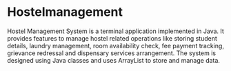 # Hostelmanagement
Hostel Management System is a terminal application implemented in Java. It provides features to manage hostel related operations like storing student details, laundry management, room availability check, fee payment tracking, grievance redressal and dispensary services arrangement. The system is designed using Java classes and uses ArrayList to store and manage data.
